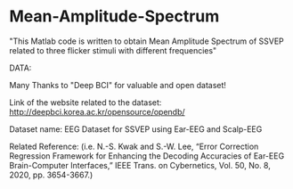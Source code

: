 # Mean-Amplitude-Spectrum

"This Matlab code is written to obtain Mean Amplitude Spectrum of SSVEP related to three flicker stimuli with different frequencies"

DATA: 

 Many Thanks to "Deep BCI" for valuable and open dataset!

 Link of the website related to the dataset: http://deepbci.korea.ac.kr/opensource/opendb/

 Dataset name: EEG Dataset for SSVEP using Ear-EEG and Scalp-EEG

 Related Reference: (i.e. N.-S. Kwak and S.-W. Lee, “Error Correction Regression Framework for Enhancing the Decoding
 Accuracies of Ear-EEG Brain-Computer Interfaces,” IEEE Trans. on Cybernetics, Vol. 50, No. 8, 2020, pp. 3654-3667.)
